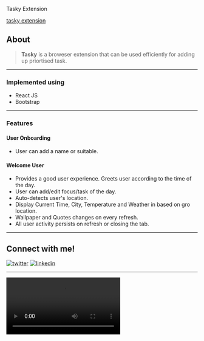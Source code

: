 Tasky Extension

[tasky extension](https://taskyextesion.vercel.app/)

## About

> **Tasky** is a broweser extension that can be used efficiently for adding up priortised task.

---

### Implemented using

- React JS
- Bootstrap

---

### Features

#### User Onboarding

- User can add a name or suitable.

#### Welcome User

- Provides a good user experience. Greets user according to the time of the day.
- User can add/edit focus/task of the day.
- Auto-detects user's location.
- Display Current Time, City, Temperature and Weather in based on gro location.
- Wallpaper and Quotes changes on every refresh.
- All user activity persists on refresh or closing the tab.

---

## Connect with me!

[![twitter](https://img.shields.io/badge/twitter-1DA1F2?style=for-the-badge&logo=twitter&logoColor=white)](https://twitter.com/anupkgurung)
[![linkedin](https://img.shields.io/badge/linkedin-0A66C2?style=for-the-badge&logo=linkedin&logoColor=white)](https://www.linkedin.com/in/anup-gurung-70b78788/)

---

![tasky gif](/public/afterglow.mp4)
